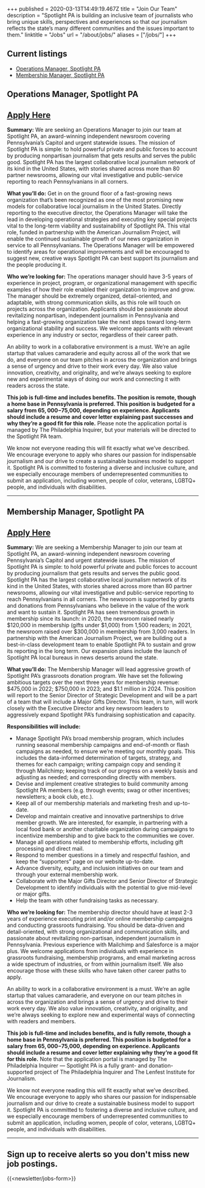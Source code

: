 +++
published = 2020-03-13T14:49:19.467Z
title = "Join Our Team"
description = "Spotlight PA is building an inclusive team of journalists who bring unique skills, perspectives and experiences so that our journalism reflects the state’s many different communities and the issues important to them."
linktitle = "Jobs"
url = "/about/jobs/"
aliases = ["/jobs/"]
+++
## Current listings

* <a href="#operations-manager-spotlight-pa">Operations Manager, Spotlight PA</a>
* <a href="#membership-manager-spotlight-pa">Membership Manager, Spotlight PA</a>

## Operations Manager, Spotlight PA

## <a href="https://us62e2.dayforcehcm.com/CandidatePortal/en-US/philainquirer/Posting/View/564">Apply Here</a>

**Summary:** We are seeking an Operations Manager to join our team at Spotlight PA, an award-winning independent newsroom covering Pennsylvania’s Capitol and urgent statewide issues. The mission of Spotlight PA is simple: to hold powerful private and public forces to account by producing nonpartisan journalism that gets results and serves the public good. Spotlight PA has the largest collaborative local journalism network of its kind in the United States, with stories shared across more than 80 partner newsrooms, allowing our vital investigative and public-service reporting to reach Pennsylvanians in all corners.

**What you’ll do:** Get in on the ground floor of a fast-growing news organization that’s been recognized as one of the most promising new models for collaborative local journalism in the United States. Directly reporting to the executive director, the Operations Manager will take the lead in developing operational strategies and executing key special projects vital to the long-term viability and sustainability of Spotlight PA. This vital role, funded in partnership with the American Journalism Project, will enable the continued sustainable growth of our news organization in service to all Pennsylvanians. The Operations Manager will be empowered to identify areas for operational improvements and will be encouraged to suggest new, creative ways Spotlight PA can best support its journalism and the people producing it.

**Who we’re looking for:** The operations manager should have 3-5 years of experience in project, program, or organizational management with specific examples of how their role enabled their organization to improve and grow. The manager should be extremely organized, detail-oriented, and adaptable, with strong communication skills, as this role will touch on projects across the organization. Applicants should be passionate about revitalizing nonpartisan, independent journalism in Pennsylvania and helping a fast-growing organization take the next steps toward long-term organizational stability and success. We welcome applicants with relevant experience in any industry or sector, regardless of their career path.

An ability to work in a collaborative environment is a must. We’re an agile startup that values camaraderie and equity across all of the work that we do, and everyone on our team pitches in across the organization and brings a sense of urgency and drive to their work every day. We also value innovation, creativity, and originality, and we’re always seeking to explore new and experimental ways of doing our work and connecting it with readers across the state.

**This job is full-time and includes benefits. The position is remote, though a home base in Pennsylvania is preferred. This position is budgeted for a salary from $65,000-$75,000, depending on experience. Applicants should include a resume and cover letter explaining past successes and why they’re a good fit for this role.** Please note the application portal is managed by The Philadelphia Inquirer, but your materials will be directed to the Spotlight PA team.

We know not everyone reading this will fit exactly what we’ve described. We encourage everyone to apply who shares our passion for indispensable journalism and our drive to create a sustainable business model to support it. Spotlight PA is committed to fostering a diverse and inclusive culture, and we especially encourage members of underrepresented communities to submit an application, including women, people of color, veterans, LGBTQ+ people, and individuals with disabilities.

<hr>

## Membership Manager, Spotlight PA

## <a href="https://us61e2.dayforcehcm.com/CandidatePortal/en-US/philainquirer/Posting/View/494">Apply Here</a>

**Summary:** We are seeking a Membership Manager to join our team at Spotlight PA, an award-winning independent newsroom covering Pennsylvania’s Capitol and urgent statewide issues. The mission of Spotlight PA is simple: to hold powerful private and public forces to account by producing journalism that gets results and serves the public good. Spotlight PA has the largest collaborative local journalism network of its kind in the United States, with stories shared across more than 80 partner newsrooms, allowing our vital investigative and public-service reporting to reach Pennsylvanians in all corners. The newsroom is supported by grants and donations from Pennsylvanians who believe in the value of the work and want to sustain it. Spotlight PA has seen tremendous growth in membership since its launch: in 2020, the newsroom raised nearly $120,000 in membership (gifts under $1,000) from 1,500 readers; in 2021, the newsroom raised over $300,000 in membership from 3,000 readers. In partnership with the American Journalism Project, we are building out a best-in-class development team to enable Spotlight PA to sustain and grow its reporting in the long term. Our expansion plans include the launch of Spotlight PA local bureaus in news deserts around the state. 

**What you’ll do:** The Membership Manager will lead aggressive growth of Spotlight PA’s grassroots donation program. We have set the following ambitious targets over the next three years for membership revenue: $475,000 in 2022; $750,000 in 2023; and $1.1 million in 2024. This position will report to the Senior Director of Strategic Development and will be a part of a team that will include a Major Gifts Director. This team, in turn, will work closely with the Executive Director and key newsroom leaders to aggressively expand Spotlight PA’s fundraising sophistication and capacity.

**Responsibilities will include:** 

* Manage Spotlight PA’s broad membership program, which includes running seasonal membership campaigns and end-of-month or flash campaigns as needed, to ensure we’re meeting our monthly goals. This includes the data-informed determination of targets, strategy, and themes for each campaign; writing campaign copy and sending it through Mailchimp; keeping track of our progress on a weekly basis and adjusting as needed; and corresponding directly with members. 
* Devise and implement creative strategies to build community among Spotlight PA members (e.g. through events; swag or other incentives; newsletters; a book club, etc.). 
* Keep all of our membership materials and marketing fresh and up-to-date.
* Develop and maintain creative and innovative partnerships to drive member growth. We are interested, for example, in partnering with a local food bank or another charitable organization during campaigns to incentivize membership and to give back to the communities we cover. 
* Manage all operations related to membership efforts, including gift processing and direct mail. 
* Respond to member questions in a timely and respectful fashion, and keep the “supporters” page on our website up-to-date.  
* Advance diversity, equity, and inclusion initiatives on our team and through your external membership work.
* Collaborate with the Major Gifts Director and Senior Director of Strategic Development to identify individuals with the potential to give mid-level or major gifts. 
* Help the team with other fundraising tasks as necessary. 

**Who we’re looking for:** The membership director should have at least 2-3 years of experience executing print and/or online membership campaigns and conducting grassroots fundraising. You should be data-driven and detail-oriented, with strong organizational and communication skills, and passionate about revitalizing non-partisan, independent journalism in Pennsylvania. Previous experience with Mailchimp and Salesforce is a major plus. We welcome applications from individuals with experience in grassroots fundraising, membership programs, and email marketing across a wide spectrum of industries, or from within journalism itself. We also encourage those with these skills who have taken other career paths to apply.

An ability to work in a collaborative environment is a must. We’re an agile startup that values camaraderie, and everyone on our team pitches in across the organization and brings a sense of urgency and drive to their work every day. We also value innovation, creativity, and originality, and we’re always seeking to explore new and experimental ways of connecting with readers and members.

**This job is full-time and includes benefits, and is fully remote, though a home base in Pennsylvania is preferred. This position is budgeted for a salary from $65,000-$75,000, depending on experience. Applicants should include a resume and cover letter explaining why they’re a good fit for this role.** Note that the application portal is managed by The Philadelphia Inquirer — Spotlight PA is a fully grant- and donation-supported project of The Philadelphia Inquirer and The Lenfest Institute for Journalism.

We know not everyone reading this will fit exactly what we’ve described. We encourage everyone to apply who shares our passion for indispensable journalism and our drive to create a sustainable business model to support it. Spotlight PA is committed to fostering a diverse and inclusive culture, and we especially encourage members of underrepresented communities to submit an application, including women, people of color, veterans, LGBTQ+ people, and individuals with disabilities.

<hr>

## Sign up to receive alerts so you don't miss new job postings.

{{<newsletter/jobs-form>}}